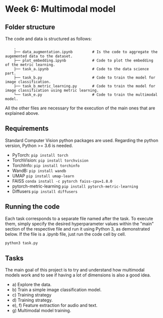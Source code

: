 # Week 6: Multimodal model

## Folder structure 
The code and data is structured as follows:

        .
        ├── data_augmentation.ipynb         # Is the code to aggregate the augemented data to the dataset.
        ├── plot_embedding.ipynb            # Code to plot the embedding of the metric learning.
        ├── task_a.ipynb                    # Code to the data science part.
        ├── task_b.py                       # Code to train the model for image classification.
        ├── task_b_metric_learning.py       # Code to train the model for image classification using metric learning.
        └── task_e.py                       # Code to train the multimodal model.

All the other files are necessary for the execution of the main ones that are explained above.

## Requirements
Standard Computer Vision python packages are used. Regarding the python version, Python >= 3.6 is needed.

- PyTorch:
  ```pip install torch```
- TorchVision:
  ```pip install torchvision```
- TorchInfo:
  ```pip install torchinfo```
- WandB:
  ```pip install wandb```
- UMAP
  ```pip install umap-learn```
- FAISS
```conda install -c pytorch faiss-cpu=1.8.0```
- pytorch-metric-learning
  ```pip install pytorch-metric-learning```
- Diffusers
  ```pip install diffusers```

## Running the code
Each task corresponds to a separate file named after the task. To execute them, simply specify the desired hyperparameter values within the "main" section of the respective file and run it using Python 3, as demonstrated below. If the file is a .ipynb file, just run the code cell by cell.

```bash
python3 task.py
 ```

## Tasks
The main goal of this project is to try and understand how multimodal models work and to see if having a lot of dimensions is also a good idea.

- a) Explore the data.
- b) Train a simple image classification model.
- c) Training strategy
- d) Training strategy.
- e), f) Feature extraction for audio and text.
- g) Multimodal model training. 

